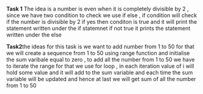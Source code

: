 **Task 1** The idea is a number is even when it is completely divisible by 2 , since we have two condition to check we use if else , if condition will check if the number is divisible by 2 if yes then conditon is true and it will print the statement written under the if statemnet
if not true it prints the statement written under the else 

**Task2**the ideas for this task is we want to add number from 1 to 50 for that we will create a sequence from 1 to 50 using range function and initialise the sum varibale equal to zero , to add all the number from 1 to 50 we have to iterate the range for that we use for loop , in each iteration value of i will hold some value and it will add to the sum variable and each time the sum variable will be updated and hence at last we will get sum of all the number from 1 to 50

